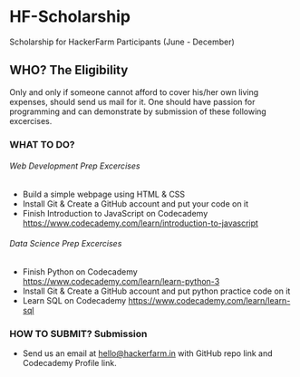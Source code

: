 # HF-Scholarship
Scholarship for HackerFarm Participants (June - December)

## WHO? The Eligibility
Only and only if someone cannot afford to cover his/her own living expenses, should send us mail for it.
One should have passion for programming and can demonstrate by submission of these following excercises.

### WHAT TO DO? 

###### Web Development Prep Excercises
- Build a simple webpage using HTML & CSS
- Install Git & Create a GitHub account and put your code on it
- Finish Introduction to JavaScript on Codecademy https://www.codecademy.com/learn/introduction-to-javascript

###### Data Science Prep Excercises
- Finish Python on Codecademy https://www.codecademy.com/learn/learn-python-3
- Install Git & Create a GitHub account and put python practice code on it
- Learn SQL on Codecademy https://www.codecademy.com/learn/learn-sql

### HOW TO SUBMIT? Submission
- Send us an email at hello@hackerfarm.in with GitHub repo link and Codecademy Profile link.
